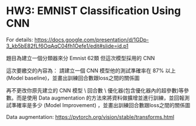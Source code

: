 # HW3: EMNIST Classification Using CNN

For details: https://docs.google.com/presentation/d/1GDp-3_kb5bE82fLf6OqAqC04fh1Oefe1/edit#slide=id.p1

題目為建立一個分類器來分 Emnist 62類
但這次模型採用的 CNN 

這次要繳交的內容為：
請建立一個 CNN 模型他的測試準確率在 87% 以上 (Model baseline)，並畫出訓練回合數跟loss之間的關係圖

再不更改你原先建立的 CNN 模型 \ 回合數 \ 優化器(包含優化器內的超參數)等參數。而是使用 Data augmentation 的方法來將資料做擴增並進行訓練，並回報測試準確率是多少 (Model Improvement) ，並畫出訓練回合數跟loss之間的關係圖

Data augmentation:  https://pytorch.org/vision/stable/transforms.html
